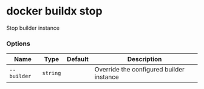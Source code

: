 # docker buildx stop

<!---MARKER_GEN_START-->
Stop builder instance

### Options

| Name | Type | Default | Description |
| --- | --- | --- | --- |
| `--builder` | `string` |  | Override the configured builder instance |


<!---MARKER_GEN_END-->

